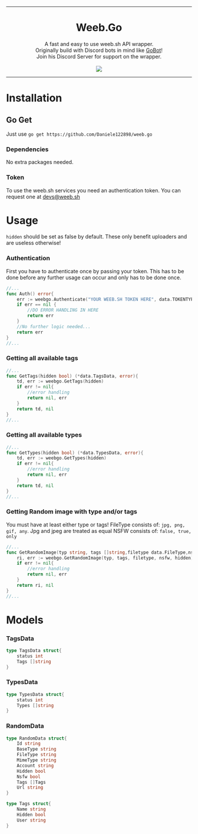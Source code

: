 <hr/>
<h1 align="center">
	Weeb.Go
</h1>
<p align="center">
    A fast and easy to use weeb.sh API wrapper.
    <br>
	Originally build with Discord bots in mind like <a href='https://github.com/Daniele122898/GoBot'>GoBot</a>!
	<br>
	Join his Discord Server for support on the wrapper.
	<br>
	<br>
    <a href="https://discord.gg/Pah4yj5">
        <img src="https://discordapp.com/api/guilds/281589163659362305/widget.png?style=banner2">
    </a>
</p>
<hr/>

# Installation
## Go Get
Just use `go get https://github.com/Daniele122898/weeb.go`

### Dependencies
No extra packages needed.

### Token
To use the weeb.sh services you need an authentication token. You can request one at devs@weeb.sh

# Usage
`hidden` should be set as false by default. These only benefit uploaders and are useless otherwise!
### Authentication
First you have to authenticate once by passing your token. This has to be done before any further usage can occur and only has to be done once.
```go
//...
func Auth() error{
    err := weebgo.Authenticate("YOUR WEEB.SH TOKEN HERE", data.TOKENTYPE) //data.BEARER or data.WOLKE
    if err == nil {
        //DO ERROR HANDLING IN HERE
        return err
    }
    //No further logic needed...
    return err
}
//...
```

### Getting all available tags
```go
//...
func GetTags(hidden bool) (*data.TagsData, error){
    td, err := weebgo.GetTags(hidden)
    if err != nil{
        //error handling
        return nil, err
    }
    return td, nil
}
//...
```

### Getting all available types
```go
//...
func GetTypes(hidden bool) (*data.TypesData, error){
    td, err := weebgo.GetTypes(hidden)
    if err != nil{
        //error handling
        return nil, err
    }
    return td, nil
}
//...
```

### Getting Random image with type and/or tags
You must have at least either type or tags!
FileType consists of: `jpg, png, gif, any`. Jpg and jpeg are treated as equal
NSFW consists of: `false, true, only`
```go
//...
func GetRandomImage(typ string, tags []string,filetype data.FileType,nsfw data.Nsfw, hidden bool) (*data.RandomData, error){
    ri, err := weebgo.GetRandomImage(typ, tags, filetype, nsfw, hidden)
    if err != nil{
        //error handling
        return nil, err
    }
    return ri, nil
}
//...
```

# Models
### TagsData
```go
type TagsData struct{
    status int
    Tags []string
}
```

### TypesData
```go
type TypesData struct{
    status int
    Types []string
}
```

### RandomData
```go
type RandomData struct{
    Id string
    BaseType string
    FileType string
    MimeType string
    Account string
    Hidden bool
    Nsfw bool
    Tags []Tags
    Url string
}

type Tags struct{
    Name string
    Hidden bool
    User string
}
```